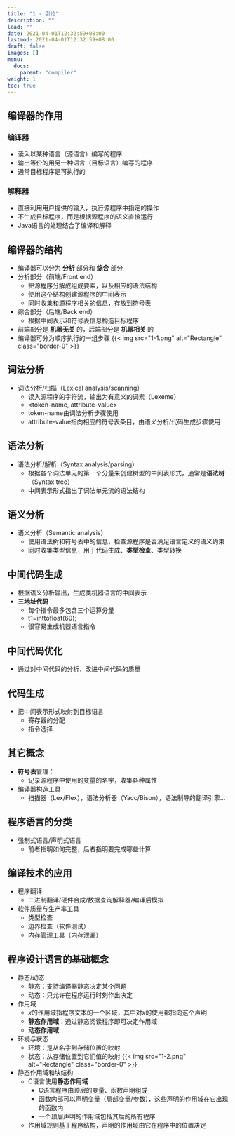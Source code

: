 ```yaml
---
title: "1 - 引论"
description: ""
lead: ""
date: 2021-04-01T12:32:59+08:00
lastmod: 2021-04-01T12:32:59+08:00
draft: false
images: []
menu: 
  docs:
    parent: "compiler"
weight: 1
toc: true
---
```


## 编译器的作用

### 编译器

+ 读入以某种语言（源语言）编写的程序
+ 输出等价的用另一种语言（目标语言）编写的程序
+ 通常目标程序是可执行的

### 解释器

+ 直接利用用户提供的输入，执行源程序中指定的操作
+ 不生成目标程序，而是根据源程序的语义直接运行
+ Java语言的处理结合了编译和解释

## 编译器的结构

+ 编译器可以分为 **分析** 部分和 **综合** 部分
+ 分析部分（前端/Front end）
  + 把源程序分解成组成要素，以及相应的语法结构
  + 使用这个结构创建源程序的中间表示
  + 同时收集和源程序相关的信息，存放到符号表
+ 综合部分（后端/Back end）
  + 根据中间表示和符号表信息构造目标程序
+ 前端部分是 **机器无关** 的，后端部分是 **机器相关** 的
+ 编译器可分为顺序执行的一组步骤
  {{< img src="1-1.png" alt="Rectangle" class="border-0" >}}

## 词法分析

+ 词法分析/扫描（Lexical analysis/scanning）
  + 读入源程序的字符流，输出为有意义的词素（Lexeme）
  + <token-name, attribute-value>
  + token-name由词法分析步骤使用
  + attribute-value指向相应的符号表条目，由语义分析/代码生成步骤使用

## 语法分析

+ 语法分析/解析（Syntax analysis/parsing）
  + 根据各个词法单元的第一个分量来创建树型的中间表形式，通常是**语法树**（Syntax tree）
  + 中间表示形式指出了词法单元流的语法结构

## 语义分析

+ 语义分析（Semantic analysis）
  + 使用语法树和符号表中的信息，检查源程序是否满足语言定义的语义约束
  + 同时收集类型信息，用于代码生成、**类型检查**、类型转换

## 中间代码生成

+ 根据语义分析输出，生成类机器语言的中间表示
+ **三地址代码**
  + 每个指令最多包含三个运算分量
  + t1=inttofloat(60);
  + 很容易生成机器语言指令

## 中间代码优化

+ 通过对中间代码的分析，改进中间代码的质量

## 代码生成

+ 把中间表示形式映射到目标语言
  + 寄存器的分配
  + 指令选择

## 其它概念

+ **符号表**管理：
  + 记录源程序中使用的变量的名字，收集各种属性
+ 编译器构造工具
  + 扫描器（Lex/Flex），语法分析器（Yacc/Bison），语法制导的翻译引擎...

## 程序语言的分类

+ 强制式语言/声明式语言
  + 前者指明如何完整，后者指明要完成哪些计算

## 编译技术的应用

+ 程序翻译
  + 二进制翻译/硬件合成/数据查询解释器/编译后模拟
+ 软件质量与生产率工具
  + 类型检查
  + 边界检查（软件测试）
  + 内存管理工具（内存泄漏）

## 程序设计语言的基础概念

+ 静态/动态
  + 静态：支持编译器静态决定某个问题
  + 动态：只允许在程序运行时刻作出决定
+ 作用域
  + $x$的作用域指程序文本的一个区域，其中对$x$的使用都指向这个声明
  + **静态作用域**：通过静态阅读程序即可决定作用域
  + **动态作用域**
+ 环境与状态
  + 环境：是从名字到存储位置的映射
  + 状态：从存储位置到它们值的映射
  {{< img src="1-2.png" alt="Rectangle" class="border-0" >}}
+ 静态作用域和块结构
  + C语言使用**静态作用域**
    + C语言程序由顶层的变量、函数声明组成
    + 函数内部可以声明变量（局部变量/参数），这些声明的作用域在它出现的函数内
    + 一个顶层声明的作用域包括其后的所有程序
  + 作用域规则基于程序结构，声明的作用域由它在程序中的位置决定
